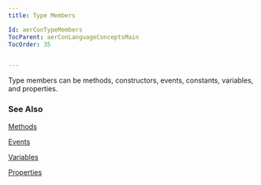 ```yaml
---
title: Type Members

Id: aerConTypeMembers
TocParent: aerConLanguageConceptsMain
TocOrder: 35


---
```


Type members can be methods, constructors, events, constants, variables, and properties. 

### See Also
[Methods](ecrLrfMethodsMain.html)

[Events](/concepts/Events.html)

[Variables](variables/Variables.html)

[Properties](properties/Properties.html) 
